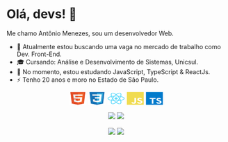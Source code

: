 <h1 align="left"> Olá, devs! 👋</h1>

Me chamo Antônio Menezes, sou um desenvolvedor Web.

- 🔭 Atualmente estou buscando uma vaga no mercado de trabalho como Dev. Front-End.
- 🎓 Cursando: Análise e Desenvolvimento de Sistemas, Unicsul.
- 🌱 No momento, estou estudando JavaScript, TypeScript & ReactJs.
- ⚡ Tenho 20 anos e moro no Estado de São Paulo.

<div align="center">
  <img align="center" alt="icone-HTML" height="30" width="40" src="https://raw.githubusercontent.com/devicons/devicon/master/icons/html5/html5-original.svg">
  <img align="center" alt="icone-CSS" height="30" width="40" src="https://raw.githubusercontent.com/devicons/devicon/master/icons/css3/css3-original.svg">
  <img align="center" alt="icone-React" height="30" width="40" src="https://github.com/devicons/devicon/blob/master/icons/react/react-original.svg"> 
  <img align="center" alt="icone-Js" height="30" width="40" src="https://raw.githubusercontent.com/devicons/devicon/master/icons/javascript/javascript-plain.svg">
  <img align="center" alt="icone-Js" height="30" width="40" src="https://github.com/devicons/devicon/blob/master/icons/typescript/typescript-plain.svg">
  <br><br> 
  <a href = "mailto:antoniomeenezes@gmail.com"><img src="https://img.shields.io/badge/-Gmail-%23333?style=for-the-badge&logo=gmail&logoColor=white" target="_blank"></a>
  <a href="https://www.linkedin.com/in/antônio-menezes-64a637246/" target="_blank"><img src="https://img.shields.io/badge/-LinkedIn-%230077B5?style=for-the-badge&logo=linkedin&logoColor=white" target="_blank"></a> 
  <br><br> 
 </div>

 

<div align="center">
 
<img height="180em" src="https://github-readme-stats.vercel.app/api?username=antoniomenezes14&show_icons=true&hide_border=true&count_private=true&include_all_commits=true&theme=tokyonight" />

<img height="180em" src="https://github-readme-stats.vercel.app/api/top-langs/?username=antoniomenezes14&exclude_repo=KNN-Image-Classification&show_icons=true&hide_border=true&layout=compact&langs_count=8&theme=tokyonight"/>

</div>
